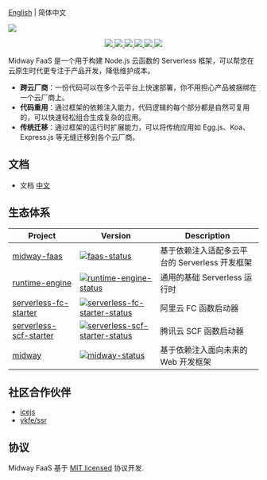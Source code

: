 [English](./README.md) | 简体中文


![](https://img.alicdn.com/tfs/TB1HdniCSf2gK0jSZFPXXXsopXa-1000-353.png)

<p align="center">
  <a href="https://www.npmjs.com/package/@midwayjs/faas" alt="npm version">
    <img src="https://img.shields.io/npm/v/@midwayjs/faas.svg?style=flat" />
  </a>
  <a href="./LICENSE" alt="GitHub license">
    <img src="https://img.shields.io/badge/license-MIT-blue.svg" />
  </a>
  <a href="https://github.com/midwayjs/midway-faas/actions?query=workflow%3A%22Node.js+CI%22" alt="Node.js CI">
    <img src="https://img.shields.io/badge/Node.js%20CI-passing-brightgreen" />
  </a>
  <a href="https://github.com/midwayjs/midway-faas" alt="Activity">
    <img src="https://img.shields.io/github/commit-activity/m/midwayjs/midway-faas" />
  </a>
  <a href="https://github.com/midwayjs/midway-faas/graphs/contributors" alt="Contributors">
    <img src="https://img.shields.io/github/contributors/midwayjs/midway-faas" />
  </a>
  <a href="https://gitpod.io/#https://github.com/midwayjs/midway-faas" alt="Gitpod Ready-to-Code">
    <img src="https://img.shields.io/badge/Gitpod-Ready--to--Code-blue?logo=gitpod" />
  </a>
</p>

Midway FaaS 是一个用于构建 Node.js 云函数的 Serverless 框架，可以帮您在云原生时代更专注于产品开发，降低维护成本。

- **跨云厂商**：一份代码可以在多个云平台上快速部署，你不用担心产品被捆绑在一个云厂商上。
- **代码重用**：通过框架的依赖注入能力，代码逻辑的每个部分都是自然可复用的，可以快速轻松组合生成复杂的应用。
- **传统迁移**：通过框架的运行时扩展能力，可以将传统应用如 Egg.js、Koa、Express.js 等无缝迁移到各个云厂商。

## 文档

- 文档 [中文](https://www.yuque.com/midwayjs/faas)

## 生态体系

|    Project         |    Version                                |   Description       |
|----------------|-----------------------------------------|-----------|
| [midway-faas] | [![faas-status]][faas-package] |基于依赖注入适配多云平台的 Serverless 开发框架|
| [runtime-engine] | [![runtime-engine-status]][runtime-engine-package] |通用的基础 Serverless 运行时|
| [serverless-fc-starter] | [![serverless-fc-starter-status]][serverless-fc-starter-package] |阿里云 FC 函数启动器|
| [serverless-scf-starter] | [![serverless-scf-starter-status]][serverless-scf-starter-package] |腾讯云 SCF 函数启动器|
| [midway] | [![midway-status]][midway-package] |基于依赖注入面向未来的 Web 开发框架|


[midway-faas]: https://github.com/midwayjs/midway-faas
[midway]: https://github.com/midwayjs/midway
[runtime-engine]: https://github.com/midwayjs/midway-faas/packages/runtime-engine
[faas-cli]: https://github.com/midwayjs/midway-faas/packages/faas-cli
[serverless-fc-starter]: https://github.com/midwayjs/midway-faas/packages/serverless-fc-starter
[serverless-scf-starter]: https://github.com/midwayjs/midway-faas/packages/serverless-scf-starter

[faas-status]: https://img.shields.io/npm/v/@midwayjs/faas.svg
[midway-status]: https://img.shields.io/npm/v/midway.svg
[runtime-engine-status]: https://img.shields.io/npm/v/@midwayjs/runtime-engine.svg
[serverless-fc-starter-status]: https://img.shields.io/npm/v/@midwayjs/runtime-engine.svg
[serverless-scf-starter-status]: https://img.shields.io/npm/v/@midwayjs/runtime-engine.svg

[faas-package]: https://npmjs.com/package/@midwayjs/faas
[midway-package]: https://npmjs.com/package/midway
[runtime-engine-package]: https://npmjs.com/package/@midwayjs/runtime-engine
[serverless-fc-starter-package]: https://npmjs.com/package/@midwayjs/serverless-fc-starter
[serverless-scf-starter-package]: https://npmjs.com/package/@midwayjs/serverless-scf-starter

## 社区合作伙伴

- [icejs](https://ice.work/)
- [ykfe/ssr](https://github.com/ykfe/ssr/)

## 协议

Midway FaaS 基于 [MIT licensed](./LICENSE) 协议开发.
